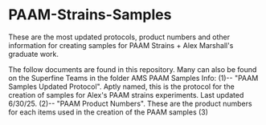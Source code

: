 # PAAM-Strains-Samples
These are the most updated protocols, product numbers and other information for creating samples for PAAM Strains + Alex Marshall's graduate work. 

The follow documents are found in this repository. Many can also be found on the Superfine Teams in the folder AMS PAAM Samples Info:
(1)-- "PAAM Samples Updated Protocol". Aptly named, this is the protocol for the creation of samples for Alex's PAAM strains experiments. Last updated 6/30/25.
(2)-- "PAAM Product Numbers". These are the product numbers for each items used in the creation of the PAAM samples
(3)
